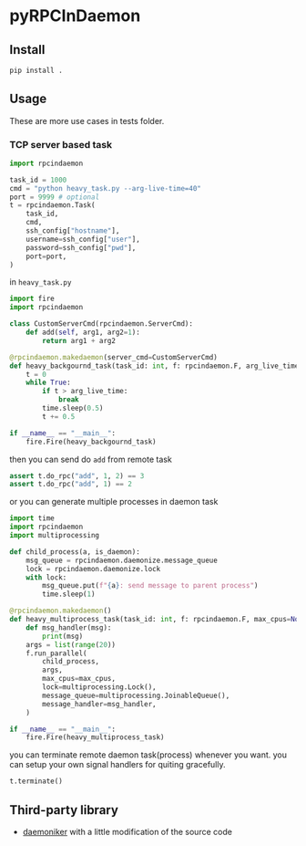 # pyRPCInDaemon

## Install

```sh
pip install .
```

## Usage

These are more use cases in tests folder.

### TCP server based task

```python
import rpcindaemon

task_id = 1000
cmd = "python heavy_task.py --arg-live-time=40"
port = 9999 # optional
t = rpcindaemon.Task(
    task_id,
    cmd,
    ssh_config["hostname"],
    username=ssh_config["user"],
    password=ssh_config["pwd"],
    port=port,
)
```

in `heavy_task.py`

```python
import fire
import rpcindaemon

class CustomServerCmd(rpcindaemon.ServerCmd):
    def add(self, arg1, arg2=1):
        return arg1 + arg2

@rpcindaemon.makedaemon(server_cmd=CustomServerCmd)
def heavy_backgournd_task(task_id: int, f: rpcindaemon.F, arg_live_time=20):
    t = 0
    while True:
        if t > arg_live_time:
            break
        time.sleep(0.5)
        t += 0.5

if __name__ == "__main__":
    fire.Fire(heavy_backgournd_task)
```

then you can send do `add` from remote task

```python
assert t.do_rpc("add", 1, 2) == 3
assert t.do_rpc("add", 1) == 2
```

or you can generate multiple processes in daemon task

```python
import time
import rpcindaemon
import multiprocessing

def child_process(a, is_daemon):
    msg_queue = rpcindaemon.daemonize.message_queue
    lock = rpcindaemon.daemonize.lock
    with lock:
        msg_queue.put(f"{a}: send message to parent process")
        time.sleep(1)

@rpcindaemon.makedaemon()
def heavy_multiprocess_task(task_id: int, f: rpcindaemon.F, max_cpus=None):
    def msg_handler(msg):
        print(msg)
    args = list(range(20))
    f.run_parallel(
        child_process,
        args,
        max_cpus=max_cpus,
        lock=multiprocessing.Lock(),
        message_queue=multiprocessing.JoinableQueue(),
        message_handler=msg_handler,
    )

if __name__ == "__main__":
    fire.Fire(heavy_multiprocess_task)
```

you can terminate remote daemon task(process) whenever you want. you can setup your own signal handlers for quiting gracefully.

```python
t.terminate()
```

## Third-party library

- [daemoniker](https://pypi.org/project/daemoniker) with a little modification of the source code
